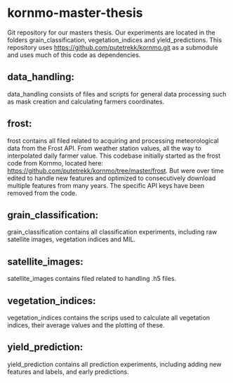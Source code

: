 # kornmo-master-thesis

Git repository for our masters thesis. Our experiments are located in the folders grain_classification, vegetation_indices and yield_predictions.
This repository uses https://github.com/putetrekk/kornmo.git as a submodule and uses much of this code as dependencies. 

## data_handling:
data_handling consists of files and scripts for general data processing such as mask creation and calculating farmers coordinates.

## frost:
frost contains all filed related to acquiring and processing meteorological data from the Frost API. 
From weather station values, all the way to interpolated daily farmer value. 
This codebase initially started as the frost code from Kornmo, located here: https://github.com/putetrekk/kornmo/tree/master/frost.
But were over time edited to handle new features and optimized to consecutively download multiple features from many years. 
The specific API keys have been removed from the code.

## grain_classification:
grain_classification contains all classification experiments, including raw satellite images, vegetation indices and MIL.

## satellite_images:
satellite_images contains filed related to handling .h5 files.

## vegetation_indices:
vegetation_indices contains the scrips used to calculate all vegetation indices, their average values and the plotting of these.

## yield_prediction:
yield_prediction contains all prediction experiments, including adding new features and labels, and early predictions.
